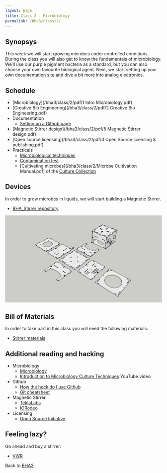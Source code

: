 ```yaml
---
layout: page
title: Class 2 - Microbiology
permalink: /bha3/class/2/
---
```


## Synopsys

This week we will start growing microbes under controlled conditions. During the class you will also get to know the fundamentals of microbiology. We’ll use our purple pigment bacteria as a standard, but you can also choose your own favourite biological agent. Next, we start setting up your own documentation site and dive a bit more into analog electronics.

## Schedule

* [Microbiology](/bha3/class/2/pdf/1 Intro Microbiology.pdf)
* [Creative Bio Engineering](/bha3/class/2/pdf/2 Creative Bio Engineering.pdf)
* Documentation
  * [Setting up a Github page](https://github.com/BioHackAcademy/BHA_DocumentationSite)
* [Magnetic Stirrer design](/bha3/class/2/pdf/5 Magnetic Stirrer design.pdf)
* [Open source licensing](/bha3/class/2/pdf/3 Open Source licensing & publishing.pdf)
* Practicals
  * [Microbiological techniques](/bha3/class/2/pdf/7Microbiological.techniques-web.pdf)
  * [Contamination test](/bha3/class/2/contamination-test/)
  * [Cultivating microbes](/bha3/class/2/Microbe Cultivation Manual.pdf) of the [Culture Collection](/bha3/annex/culture-collection/)
  

## Devices

In order to grow microbes in liquids, we will start building a Magnetic Stirrer.

* [BHA_Stirrer repository](https://github.com/BioHackAcademy/BHA_Stirrer)

![Magnetic Stirrer](/bha3/class/2/Magnetic-Stirrer-Sketchup.jpg)

## Bill of Materials

In order to take part in this class you will need the following materials:

* [Stirrer materials](https://github.com/BioHackAcademy/BHA_Stirrer/blob/master/BoM.md)

## Additional reading and hacking

* Microbiology
  * [Microbiology](http://education-portal.com/academy/course/microbiology-course.html)
  * [Introduction to Microbiology Culture Techniques](https://www.youtube.com/watch?v=Et1v8EQP10U) YouTube video
* Github
  * [How the heck do I use Github](http://lifehacker.com/5983680/how-the-heck-do-i-use-github)
  * [Git cheatsheet](http://rogerdudler.github.io/git-guide/)
* Magnetic Stirrer
  * [TeklaLabs](http://www.teklalabs.org/magnetic-stirrer/)
  * [IORodeo](http://www.iorodeo.com/content/desktop-stir-plate-kit)
* Licensing
  * [Open Source Initiative](https://opensource.org/licenses/category)

## Feeling lazy?

Go ahead and buy a stirrer:

* [VWR](https://us.vwr.com/store/catalog/category.jsp?id=597830)

Back to [BHA3](/bha3/)
